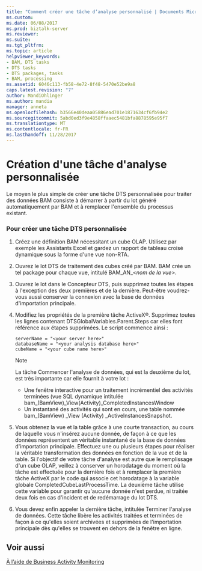 ```yaml
---
title: "Comment créer une tâche d’analyse personnalisé | Documents Microsoft"
ms.custom: 
ms.date: 06/08/2017
ms.prod: biztalk-server
ms.reviewer: 
ms.suite: 
ms.tgt_pltfrm: 
ms.topic: article
helpviewer_keywords:
- BAM, DTS tasks
- DTS tasks
- DTS packages, tasks
- BAM, processing
ms.assetid: 6046c113-fb58-4e72-8f48-5470e52be9a8
caps.latest.revision: "7"
author: MandiOhlinger
ms.author: mandia
manager: anneta
ms.openlocfilehash: b3566e40deaa05886ead701e1871634cf6fb94e2
ms.sourcegitcommit: 5abd0ed3f9e4858ffaaec5481bfa8878595e95f7
ms.translationtype: MT
ms.contentlocale: fr-FR
ms.lasthandoff: 11/28/2017
---
```

# <a name="how-to-create-a-custom-analysis-task"></a>Création d'une tâche d'analyse personnalisée
Le moyen le plus simple de créer une tâche DTS personnalisée pour traiter des données BAM consiste à démarrer à partir du lot généré automatiquement par BAM et à remplacer l'ensemble du processus existant.  
  
### <a name="to-create-a-custom-dts-task"></a>Pour créer une tâche DTS personnalisée  
  
1.  Créez une définition BAM nécessitant un cube OLAP. Utilisez par exemple les Assistants Excel et gardez un rapport de tableau croisé dynamique sous la forme d'une vue non-RTA.  
  
2.  Ouvrez le lot DTS de traitement des cubes créé par BAM. BAM crée un tel package pour chaque vue, intitulé BAM_AN_\<*nom de la vue*\>.  
  
3.  Ouvrez le lot dans le Concepteur DTS, puis supprimez toutes les étapes à l'exception des deux premières et de la dernière. Peut-être voudrez-vous aussi conserver la connexion avec la base de données d'importation principale.  
  
4.  Modifiez les propriétés de la première tâche ActiveX®. Supprimez toutes les lignes contenant DTSGlobalVariables.Parent.Steps car elles font référence aux étapes supprimées. Le script commence ainsi :  
  
    ```  
    serverName = "<your server here>"   
    databaseName = "<your analysis database here>"  
    cubeName = "<your cube name here>"  
    ```  
  
    > [!NOTE]
    >  La tâche Commencer l'analyse de données, qui est la deuxième du lot, est très importante car elle fournit à votre lot :  
    >   
    >  -   Une fenêtre interactive pour un traitement incrémentiel des activités terminées (vue SQL dynamique intitulée bam_(BamView)_View(Activity)_CompletedInstancesWindow  
    > -   Un instantané des activités qui sont en cours, une table nommée bam\_(BamView) _View (Activity) _ActiveInstancesSnapshot.  
  
5.  Vous obtenez la vue et la table grâce à une courte transaction, au cours de laquelle vous n'insérez aucune donnée, de façon à ce que les données représentent un véritable instantané de la base de données d'importation principale. Effectuez une ou plusieurs étapes pour réaliser la véritable transformation des données en fonction de la vue et de la table. Si l'objectif de votre tâche d'analyse est autre que le remplissage d'un cube OLAP, veillez à conserver un horodatage du moment où la tâche est effectuée pour la dernière fois et à remplacer la première tâche ActiveX par le code qui associe cet horodatage à la variable globale CompletedCubeLastProcessTime. La deuxième tâche utilise cette variable pour garantir qu'aucune donnée n'est perdue, ni traitée deux fois en cas d'incident et de redémarrage du lot DTS.  
  
6.  Vous devez enfin appeler la dernière tâche, intitulée Terminer l'analyse de données. Cette tâche libère les activités traitées et terminées de façon à ce qu'elles soient archivées et supprimées de l'importation principale dès qu'elles se trouvent en dehors de la fenêtre en ligne.  
  
## <a name="see-also"></a>Voir aussi  
 [À l’aide de Business Activity Monitoring](../core/using-business-activity-monitoring.md)